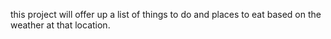  this project will offer up a list of things to do and
places to eat based on the weather at that location.
